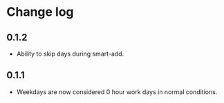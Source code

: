 # Change log
## 0.1.2
- Ability to skip days during smart-add.

## 0.1.1
- Weekdays are now considered 0 hour work days in normal conditions.